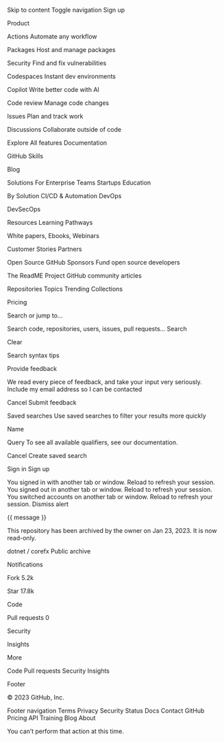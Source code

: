 Skip to content Toggle navigation 
Sign up





Product 

Actions
Automate any workflow


Packages
Host and manage packages



Security
Find and fix vulnerabilities



Codespaces
Instant dev environments



Copilot
Write better code with AI



Code review
Manage code changes


Issues
Plan and track work



Discussions
Collaborate outside of code



Explore All features
Documentation 

GitHub Skills 

Blog 





Solutions 
For Enterprise
Teams
Startups
Education 



By Solution CI/CD & Automation
DevOps 

DevSecOps 



Resources Learning Pathways 

White papers, Ebooks, Webinars 

Customer Stories
Partners 





Open Source 
GitHub Sponsors
Fund open source developers



The ReadME Project
GitHub community articles



Repositories Topics
Trending
Collections




Pricing




Search or jump to... 


Search code, repositories, users, issues, pull requests...
Search 




Clear 
















 




Search syntax tips








Provide feedback





We read every piece of feedback, and take your input very seriously.
Include my email address so I can be contacted

Cancel Submit feedback


Saved searches
Use saved searches to filter your results more quickly







Name

Query
To see all available qualifiers, see our documentation.





Cancel Create saved search





Sign in
Sign up





 You signed in with another tab or window. Reload to refresh your session. You signed out in another tab or window. Reload to refresh your session. You switched accounts on another tab or window. Reload to refresh your session. 
 Dismiss alert





{{ message }}





This repository has been archived by the owner on Jan 23, 2023. It is now read-only.

 dotnet / corefx Public archive


Notifications

Fork 5.2k

Star 17.8k 







 Code 

 Pull requests 0

 Security


 Insights 


 More

Code
Pull requests
Security
Insights














Footer

 © 2023 GitHub, Inc.

Footer navigation
Terms
Privacy
Security
Status
Docs
Contact GitHub
Pricing
API
Training
Blog
About






 
 You can’t perform that action at this time.









 




 



